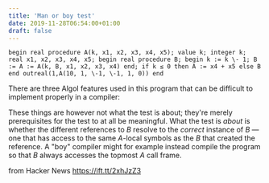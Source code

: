 ```yaml
---
title: 'Man or boy test'
date: 2019-11-28T06:54:00+01:00
draft: false
---
```


```
begin real procedure A(k, x1, x2, x3, x4, x5); value k; integer k; real x1, x2, x3, x4, x5; begin real procedure B; begin k := k \- 1; B := A := A(k, B, x1, x2, x3, x4) end; if k ≤ 0 then A := x4 + x5 else B end outreal(1,A(10, 1, \-1, \-1, 1, 0)) end 
```

There are three Algol features used in this program that can be difficult to implement properly in a compiler:

These things are however not what the test is about; they're merely prerequisites for the test to at all be meaningful. What the test is _about_ is whether the different references to _B_ resolve to the _correct_ instance of _B_ — one that has access to the same _A_\-local symbols as the _B_ that created the reference. A "boy" compiler might for example instead compile the program so that _B_ always accesses the topmost _A_ call frame.

  
  
from Hacker News https://ift.tt/2xhJzZ3